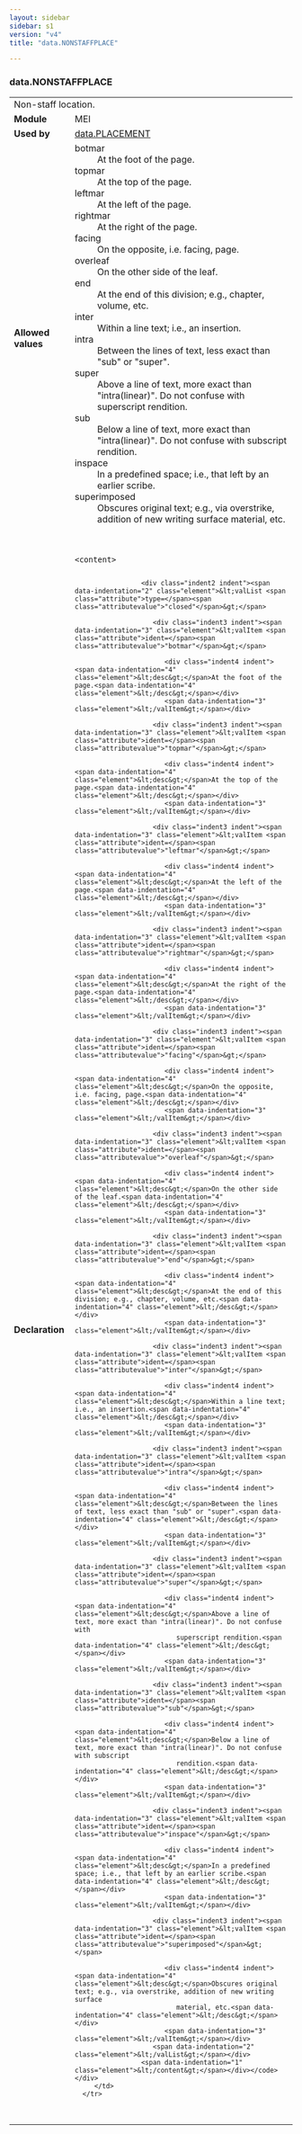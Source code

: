 ```yaml
---
layout: sidebar
sidebar: s1
version: "v4"
title: "data.NONSTAFFPLACE"

---
```


<div class="macroSpec">
   <h3 id="data.NONSTAFFPLACE">data.NONSTAFFPLACE</h3>
   <table class="wovenodd">
      <tr>
         <td colspan="2" class="wovenodd-col2">Non-staff location.</td>
      </tr>
      <tr>
         <td class="wovenodd-col1"><strong>Module</strong></td>
         <td class="wovenodd-col2">MEI</td>
      </tr>
      <tr>
         <td class="wovenodd-col1"><strong>Used by</strong></td>
         <td class="wovenodd-col2">
            <div class="parent"><a class="link_odd" href="{{ site.baseurl }}/{{ page.version }}/data-types/data.PLACEMENT.html">data.PLACEMENT</a></div>
         </td>
      </tr>
      <tr>
         <td class="wovenodd-col1"><strong>Allowed values</strong></td>
         <td class="wovenodd-col2">
            <dl>
               <dt>botmar</dt>
               <dd>At the foot of the page.</dd>
               <dt>topmar</dt>
               <dd>At the top of the page.</dd>
               <dt>leftmar</dt>
               <dd>At the left of the page.</dd>
               <dt>rightmar</dt>
               <dd>At the right of the page.</dd>
               <dt>facing</dt>
               <dd>On the opposite, i.e. facing, page.</dd>
               <dt>overleaf</dt>
               <dd>On the other side of the leaf.</dd>
               <dt>end</dt>
               <dd>At the end of this division; e.g., chapter, volume, etc.</dd>
               <dt>inter</dt>
               <dd>Within a line text; i.e., an insertion.</dd>
               <dt>intra</dt>
               <dd>Between the lines of text, less exact than "sub" or "super".</dd>
               <dt>super</dt>
               <dd>Above a line of text, more exact than "intra(linear)". Do not confuse with
                  superscript rendition.
               </dd>
               <dt>sub</dt>
               <dd>Below a line of text, more exact than "intra(linear)". Do not confuse with subscript
                  rendition.
               </dd>
               <dt>inspace</dt>
               <dd>In a predefined space; i.e., that left by an earlier scribe.</dd>
               <dt>superimposed</dt>
               <dd>Obscures original text; e.g., via overstrike, addition of new writing surface
                  material, etc.
               </dd>
            </dl>
         </td>
      </tr>
      <tr>
         <td class="wovenodd-col1"><strong>Declaration</strong></td>
         <td class="wovenodd-col2">
            <div class="code" xml:space="preserve" data-lang="ODD"><code>
                  <div class="indent1 indent"><span data-indentation="1" class="element">&lt;content&gt;</span>
                     
                     <div class="indent2 indent"><span data-indentation="2" class="element">&lt;valList <span class="attribute">type=</span><span class="attributevalue">"closed"</span>&gt;</span>
                        
                        <div class="indent3 indent"><span data-indentation="3" class="element">&lt;valItem <span class="attribute">ident=</span><span class="attributevalue">"botmar"</span>&gt;</span>
                           
                           <div class="indent4 indent"><span data-indentation="4" class="element">&lt;desc&gt;</span>At the foot of the page.<span data-indentation="4" class="element">&lt;/desc&gt;</span></div>
                           <span data-indentation="3" class="element">&lt;/valItem&gt;</span></div>
                        
                        <div class="indent3 indent"><span data-indentation="3" class="element">&lt;valItem <span class="attribute">ident=</span><span class="attributevalue">"topmar"</span>&gt;</span>
                           
                           <div class="indent4 indent"><span data-indentation="4" class="element">&lt;desc&gt;</span>At the top of the page.<span data-indentation="4" class="element">&lt;/desc&gt;</span></div>
                           <span data-indentation="3" class="element">&lt;/valItem&gt;</span></div>
                        
                        <div class="indent3 indent"><span data-indentation="3" class="element">&lt;valItem <span class="attribute">ident=</span><span class="attributevalue">"leftmar"</span>&gt;</span>
                           
                           <div class="indent4 indent"><span data-indentation="4" class="element">&lt;desc&gt;</span>At the left of the page.<span data-indentation="4" class="element">&lt;/desc&gt;</span></div>
                           <span data-indentation="3" class="element">&lt;/valItem&gt;</span></div>
                        
                        <div class="indent3 indent"><span data-indentation="3" class="element">&lt;valItem <span class="attribute">ident=</span><span class="attributevalue">"rightmar"</span>&gt;</span>
                           
                           <div class="indent4 indent"><span data-indentation="4" class="element">&lt;desc&gt;</span>At the right of the page.<span data-indentation="4" class="element">&lt;/desc&gt;</span></div>
                           <span data-indentation="3" class="element">&lt;/valItem&gt;</span></div>
                        
                        <div class="indent3 indent"><span data-indentation="3" class="element">&lt;valItem <span class="attribute">ident=</span><span class="attributevalue">"facing"</span>&gt;</span>
                           
                           <div class="indent4 indent"><span data-indentation="4" class="element">&lt;desc&gt;</span>On the opposite, i.e. facing, page.<span data-indentation="4" class="element">&lt;/desc&gt;</span></div>
                           <span data-indentation="3" class="element">&lt;/valItem&gt;</span></div>
                        
                        <div class="indent3 indent"><span data-indentation="3" class="element">&lt;valItem <span class="attribute">ident=</span><span class="attributevalue">"overleaf"</span>&gt;</span>
                           
                           <div class="indent4 indent"><span data-indentation="4" class="element">&lt;desc&gt;</span>On the other side of the leaf.<span data-indentation="4" class="element">&lt;/desc&gt;</span></div>
                           <span data-indentation="3" class="element">&lt;/valItem&gt;</span></div>
                        
                        <div class="indent3 indent"><span data-indentation="3" class="element">&lt;valItem <span class="attribute">ident=</span><span class="attributevalue">"end"</span>&gt;</span>
                           
                           <div class="indent4 indent"><span data-indentation="4" class="element">&lt;desc&gt;</span>At the end of this division; e.g., chapter, volume, etc.<span data-indentation="4" class="element">&lt;/desc&gt;</span></div>
                           <span data-indentation="3" class="element">&lt;/valItem&gt;</span></div>
                        
                        <div class="indent3 indent"><span data-indentation="3" class="element">&lt;valItem <span class="attribute">ident=</span><span class="attributevalue">"inter"</span>&gt;</span>
                           
                           <div class="indent4 indent"><span data-indentation="4" class="element">&lt;desc&gt;</span>Within a line text; i.e., an insertion.<span data-indentation="4" class="element">&lt;/desc&gt;</span></div>
                           <span data-indentation="3" class="element">&lt;/valItem&gt;</span></div>
                        
                        <div class="indent3 indent"><span data-indentation="3" class="element">&lt;valItem <span class="attribute">ident=</span><span class="attributevalue">"intra"</span>&gt;</span>
                           
                           <div class="indent4 indent"><span data-indentation="4" class="element">&lt;desc&gt;</span>Between the lines of text, less exact than "sub" or "super".<span data-indentation="4" class="element">&lt;/desc&gt;</span></div>
                           <span data-indentation="3" class="element">&lt;/valItem&gt;</span></div>
                        
                        <div class="indent3 indent"><span data-indentation="3" class="element">&lt;valItem <span class="attribute">ident=</span><span class="attributevalue">"super"</span>&gt;</span>
                           
                           <div class="indent4 indent"><span data-indentation="4" class="element">&lt;desc&gt;</span>Above a line of text, more exact than "intra(linear)". Do not confuse with
                              superscript rendition.<span data-indentation="4" class="element">&lt;/desc&gt;</span></div>
                           <span data-indentation="3" class="element">&lt;/valItem&gt;</span></div>
                        
                        <div class="indent3 indent"><span data-indentation="3" class="element">&lt;valItem <span class="attribute">ident=</span><span class="attributevalue">"sub"</span>&gt;</span>
                           
                           <div class="indent4 indent"><span data-indentation="4" class="element">&lt;desc&gt;</span>Below a line of text, more exact than "intra(linear)". Do not confuse with subscript
                              rendition.<span data-indentation="4" class="element">&lt;/desc&gt;</span></div>
                           <span data-indentation="3" class="element">&lt;/valItem&gt;</span></div>
                        
                        <div class="indent3 indent"><span data-indentation="3" class="element">&lt;valItem <span class="attribute">ident=</span><span class="attributevalue">"inspace"</span>&gt;</span>
                           
                           <div class="indent4 indent"><span data-indentation="4" class="element">&lt;desc&gt;</span>In a predefined space; i.e., that left by an earlier scribe.<span data-indentation="4" class="element">&lt;/desc&gt;</span></div>
                           <span data-indentation="3" class="element">&lt;/valItem&gt;</span></div>
                        
                        <div class="indent3 indent"><span data-indentation="3" class="element">&lt;valItem <span class="attribute">ident=</span><span class="attributevalue">"superimposed"</span>&gt;</span>
                           
                           <div class="indent4 indent"><span data-indentation="4" class="element">&lt;desc&gt;</span>Obscures original text; e.g., via overstrike, addition of new writing surface
                              material, etc.<span data-indentation="4" class="element">&lt;/desc&gt;</span></div>
                           <span data-indentation="3" class="element">&lt;/valItem&gt;</span></div>
                        <span data-indentation="2" class="element">&lt;/valList&gt;</span></div>
                     <span data-indentation="1" class="element">&lt;/content&gt;</span></div></code></div>
         </td>
      </tr>
   </table>
</div>